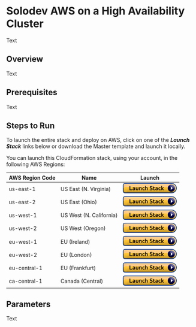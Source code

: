 ﻿# Solodev AWS on a High Availability Cluster
Text

## Overview
Text

## Prerequisites
Text

## Steps to Run
To launch the entire stack and deploy on AWS, click on one of the ***Launch Stack*** links below or download the Master template and launch it locally.

You can launch this CloudFormation stack, using your account, in the following AWS Regions:

| AWS Region Code | Name | Launch |
| --- | --- | --- 
| us-east-1 |US East (N. Virginia)| [![cloudformation-launch-stack](images/cloudformation-launch-stack.png)](https://console.aws.amazon.com/cloudformation/home?region=us-east-1#/stacks/new?stackName=solodev-aws-ha&templateURL=https://s3.amazonaws.com/techcto-datacenter/aws/solodev-aws-ha.yaml) |
| us-east-2 |US East (Ohio)| [![cloudformation-launch-stack](images/cloudformation-launch-stack.png)](#) |
| us-west-1 |US West (N. California)| [![cloudformation-launch-stack](images/cloudformation-launch-stack.png)](#) |
| us-west-2 |US West (Oregon)| [![cloudformation-launch-stack](images/cloudformation-launch-stack.png)](#) |
| eu-west-1 |EU (Ireland)| [![cloudformation-launch-stack](images/cloudformation-launch-stack.png)](#) |
| eu-west-2 |EU (London)| [![cloudformation-launch-stack](images/cloudformation-launch-stack.png)](#) |
| eu-central-1 |EU (Frankfurt)| [![cloudformation-launch-stack](images/cloudformation-launch-stack.png)](#) |
| ca-central-1 |Canada (Central)| [![cloudformation-launch-stack](images/cloudformation-launch-stack.png)](#) |

## Parameters
Text



